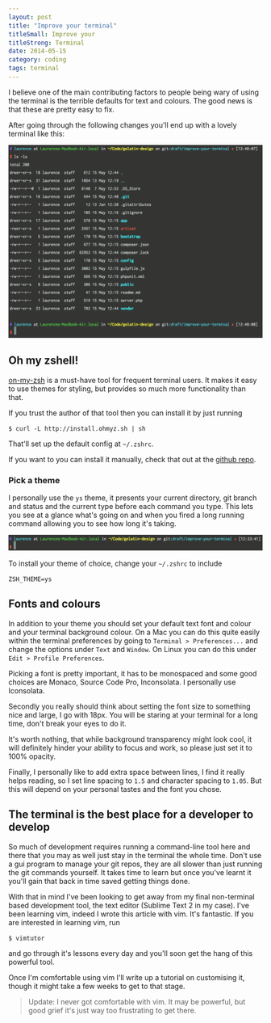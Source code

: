 ```yaml
---
layout: post
title: "Improve your terminal"
titleSmall: Improve your
titleStrong: Terminal
date: 2014-05-15
category: coding
tags: terminal
---
```

I believe one of the main contributing factors to people being wary of using the terminal is the terrible defaults for text and colours. The good news is that these are pretty easy to fix.

After going through the following changes you'll end up with a lovely terminal like this:

![lovely terminal](/images/blog/2014-05-15/lovely-terminal.png)

## Oh my zshell!

[on-my-zsh](https://github.com/robbyrussell/oh-my-zsh) is a must-have tool for frequent terminal users. It makes it easy to use themes for styling, but provides so much more functionality than that.

If you trust the author of that tool then you can install it by just running

```
$ curl -L http://install.ohmyz.sh | sh
```

That'll set up the default config at `~/.zshrc`.

If you want to you can install it manually, check that out at the [github repo](https://github.com/robbyrussell/oh-my-zsh).


### Pick a theme

I personally use the `ys` theme, it presents your current directory, git branch and status and the current type before each command you type. This lets you see at a glance what's going on and when you fired a long running command allowing you to see how long it's taking.

![ys line header](/images/blog/2014-05-15/ys-line-header.png)

To install your theme of choice, change your `~/.zshrc` to include

```
ZSH_THEME=ys
```


## Fonts and colours

In addition to your theme you should set your default text font and colour and your terminal background colour. On a Mac you can do this quite easily within the terminal preferences by going to `Terminal > Preferences...` and change the options under `Text` and `Window`. On Linux you can do this under `Edit > Profile Preferences`.

Picking a font is pretty important, it has to be monospaced and some good choices are Monaco, Source Code Pro, Inconsolata. I personally use Iconsolata.

Secondly you really should think about setting the font size to something nice and large, I go with 18px. You will be staring at your terminal for a long time, don't break your eyes to do it.

It's worth nothing, that while background transparency might look cool, it will definitely hinder your ability to focus and work, so please just set it to 100% opacity.

Finally, I personally like to add extra space between lines, I find it really helps reading, so I set line spacing to `1.5` and character spacing to `1.05`. But this will depend on your personal tastes and the font you chose.


## The terminal is the best place for a developer to develop

So much of development requires running a command-line tool here and there that you may as well just stay in the terminal the whole time. Don't use a gui program to manage your git repos, they are all slower than just running the git commands yourself. It takes time to learn but once you've learnt it you'll gain that back in time saved getting things done.

With that in mind I've been looking to get away from my final non-terminal based development tool, the text editor (Sublime Text 2 in my case). I've been learning vim, indeed I wrote this article with vim. It's fantastic. If you are interested in learning vim, run

```
$ vimtutor
```

and go through it's lessons every day and you'll soon get the hang of this powerful tool.

Once I'm comfortable using vim I'll write up a tutorial on customising it, though it might take a few weeks to get to that stage.

> Update: I never got comfortable with vim. It may be powerful, but good grief it's just way too frustrating to get there.
